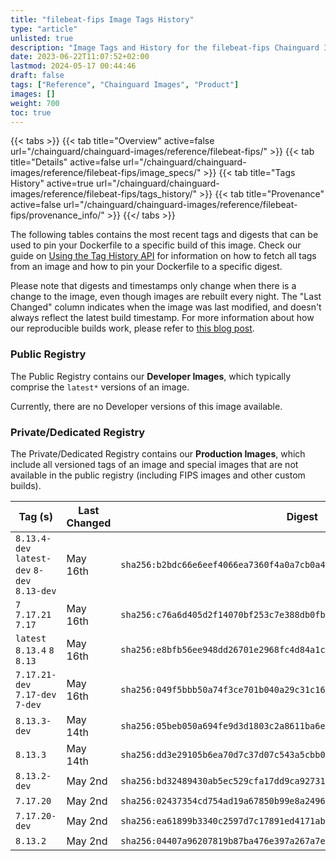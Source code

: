 ```yaml
---
title: "filebeat-fips Image Tags History"
type: "article"
unlisted: true
description: "Image Tags and History for the filebeat-fips Chainguard Image"
date: 2023-06-22T11:07:52+02:00
lastmod: 2024-05-17 00:44:46
draft: false
tags: ["Reference", "Chainguard Images", "Product"]
images: []
weight: 700
toc: true
---
```


{{< tabs >}}
{{< tab title="Overview" active=false url="/chainguard/chainguard-images/reference/filebeat-fips/" >}}
{{< tab title="Details" active=false url="/chainguard/chainguard-images/reference/filebeat-fips/image_specs/" >}}
{{< tab title="Tags History" active=true url="/chainguard/chainguard-images/reference/filebeat-fips/tags_history/" >}}
{{< tab title="Provenance" active=false url="/chainguard/chainguard-images/reference/filebeat-fips/provenance_info/" >}}
{{</ tabs >}}

The following tables contains the most recent tags and digests that can be used to pin your Dockerfile to a specific build of this image. Check our guide on [Using the Tag History API](/chainguard/chainguard-images/using-the-tag-history-api/) for information on how to fetch all tags from an image and how to pin your Dockerfile to a specific digest.

Please note that digests and timestamps only change when there is a change to the image, even though images are rebuilt every night. The "Last Changed" column indicates when the image was last modified, and doesn't always reflect the latest build timestamp. For more information about how our reproducible builds work, please refer to [this blog post](https://www.chainguard.dev/unchained/reproducing-chainguards-reproducible-image-builds).

### Public Registry
The Public Registry contains our **Developer Images**, which typically comprise the `latest*` versions of an image.

Currently, there are no Developer versions of this image available.

### Private/Dedicated Registry
The Private/Dedicated Registry contains our **Production Images**, which include all versioned tags of an image and special images that are not available in the public registry (including FIPS images and other custom builds).

| Tag (s)                                       | Last Changed | Digest                                                                    |
|-----------------------------------------------|--------------|---------------------------------------------------------------------------|
|  `8.13.4-dev` `latest-dev` `8-dev` `8.13-dev` | May 16th     | `sha256:b2bdc66e6eef4066ea7360f4a0a7cb0a4e6b489b2cf8b0838ac7f3ef9c29c5d9` |
|  `7` `7.17.21` `7.17`                         | May 16th     | `sha256:c76a6d405d2f14070bf253c7e388db0fb3923c2496103fb3383b5b820505762c` |
|  `latest` `8.13.4` `8` `8.13`                 | May 16th     | `sha256:e8bfb56ee948dd26701e2968fc4d84a1c86fa2867e8113f755ab8a2aba21dea2` |
|  `7.17.21-dev` `7.17-dev` `7-dev`             | May 16th     | `sha256:049f5bbb50a74f3ce701b040a29c31c166150454b53eaf86603d39dbde8d1060` |
|  `8.13.3-dev`                                 | May 14th     | `sha256:05beb050a694fe9d3d1803c2a8611ba6ec4fd6fa2360024bac3fe5dd19f33d69` |
|  `8.13.3`                                     | May 14th     | `sha256:dd3e29105b6ea70d7c37d07c543a5cbb0468e4f5974ac5585a028af21914633c` |
|  `8.13.2-dev`                                 | May 2nd      | `sha256:bd32489430ab5ec529cfa17dd9ca9273161b34cc3e473fd5385d66456200ea1b` |
|  `7.17.20`                                    | May 2nd      | `sha256:02437354cd754ad19a67850b99e8a2496b4b3c4b8615be04455967ca5a62d386` |
|  `7.17.20-dev`                                | May 2nd      | `sha256:ea61899b3340c2597d7c17891ed4171abb119d0a8371c011d95ebe72a4bddf09` |
|  `8.13.2`                                     | May 2nd      | `sha256:04407a96207819b87ba476e397a267a7ed34278d23b19b90901c08d6cdbc25cc` |

